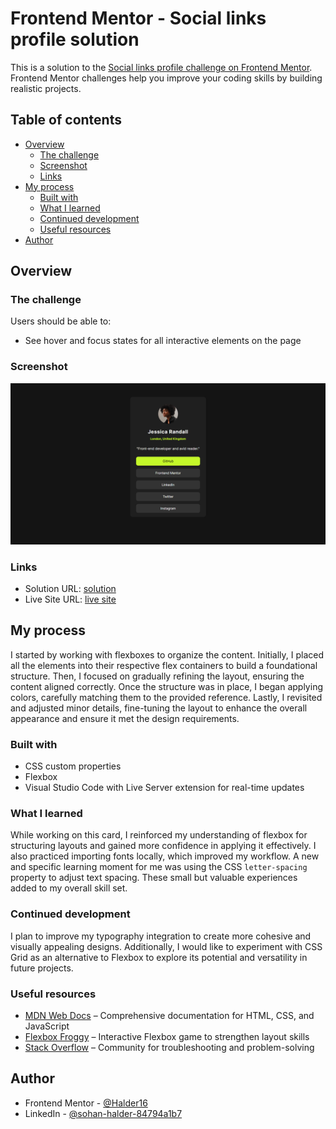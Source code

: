 # Frontend Mentor - Social links profile solution

This is a solution to the [Social links profile challenge on Frontend Mentor](https://www.frontendmentor.io/challenges/social-links-profile-UG32l9m6dQ). Frontend Mentor challenges help you improve your coding skills by building realistic projects. 

## Table of contents

- [Overview](#overview)
  - [The challenge](#the-challenge)
  - [Screenshot](#screenshot)
  - [Links](#links)
- [My process](#my-process)
  - [Built with](#built-with)
  - [What I learned](#what-i-learned)
  - [Continued development](#continued-development)
  - [Useful resources](#useful-resources)
- [Author](#author)

## Overview

### The challenge

Users should be able to:

- See hover and focus states for all interactive elements on the page

### Screenshot

![](./assets/images/screenshot.png)

### Links

- Solution URL: [solution](...)
- Live Site URL: [live site](...)

## My process

I started by working with flexboxes to organize the content. Initially, I placed all the elements into their respective flex containers to build a foundational structure. Then, I focused on gradually refining the layout, ensuring the content aligned correctly. Once the structure was in place, I began applying colors, carefully matching them to the provided reference. Lastly, I revisited and adjusted minor details, fine-tuning the layout to enhance the overall appearance and ensure it met the design requirements.

### Built with

- CSS custom properties
- Flexbox
- Visual Studio Code with Live Server extension for real-time updates

### What I learned

While working on this card, I reinforced my understanding of flexbox for structuring layouts and gained more confidence in applying it effectively. I also practiced importing fonts locally, which improved my workflow. A new and specific learning moment for me was using the CSS `letter-spacing` property to adjust text spacing. These small but valuable experiences added to my overall skill set.

### Continued development

I plan to improve my typography integration to create more cohesive and visually appealing designs. Additionally, I would like to experiment with CSS Grid as an alternative to Flexbox to explore its potential and versatility in future projects.

### Useful resources

- [MDN Web Docs](https://developer.mozilla.org/) – Comprehensive documentation for HTML, CSS, and JavaScript  
- [Flexbox Froggy](https://flexboxfroggy.com/) – Interactive Flexbox game to strengthen layout skills  
- [Stack Overflow](https://stackoverflow.com/) – Community for troubleshooting and problem-solving

## Author

- Frontend Mentor - [@Halder16](https://www.frontendmentor.io/profile/Halder16)
- LinkedIn - [@sohan-halder-84794a1b7](https://www.linkedin.com/in/sohan-halder-84794a1b7)